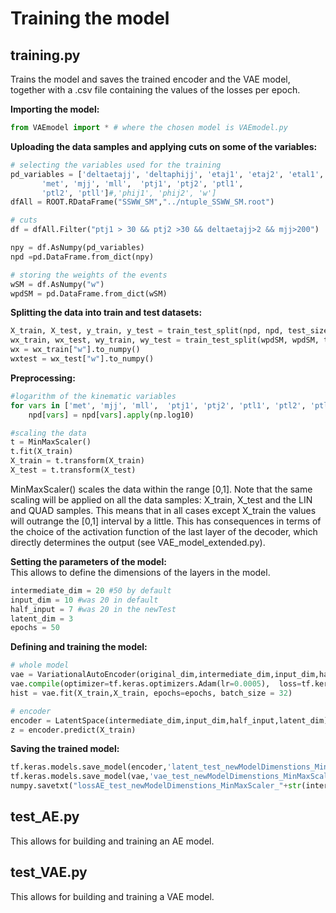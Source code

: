 # Training the model
## training.py 
Trains the model and saves the trained encoder and the VAE model, together with a .csv file containing the values of the losses per epoch.  

**Importing the model:**
```python
from VAEmodel import * # where the chosen model is VAEmodel.py
```

**Uploading the data samples and applying cuts on some of the variables:**
```python
# selecting the variables used for the training
pd_variables = ['deltaetajj', 'deltaphijj', 'etaj1', 'etaj2', 'etal1', 'etal2',
       'met', 'mjj', 'mll',  'ptj1', 'ptj2', 'ptl1',
       'ptl2', 'ptll']#,'phij1', 'phij2', 'w']
dfAll = ROOT.RDataFrame("SSWW_SM","../ntuple_SSWW_SM.root")

# cuts
df = dfAll.Filter("ptj1 > 30 && ptj2 >30 && deltaetajj>2 && mjj>200") 

npy = df.AsNumpy(pd_variables)
npd =pd.DataFrame.from_dict(npy)

# storing the weights of the events
wSM = df.AsNumpy("w")
wpdSM = pd.DataFrame.from_dict(wSM)
```

**Splitting the data into train and test datasets:**
```python
X_train, X_test, y_train, y_test = train_test_split(npd, npd, test_size=0.2, random_state=1)
wx_train, wx_test, wy_train, wy_test = train_test_split(wpdSM, wpdSM, test_size=0.2, random_state=1)
wx = wx_train["w"].to_numpy()
wxtest = wx_test["w"].to_numpy()
```

**Preprocessing:**
```python
#logarithm of the kinematic variables
for vars in ['met', 'mjj', 'mll',  'ptj1', 'ptj2', 'ptl1', 'ptl2', 'ptll']:
	npd[vars] = npd[vars].apply(np.log10)

#scaling the data
t = MinMaxScaler()
t.fit(X_train)
X_train = t.transform(X_train)
X_test = t.transform(X_test)
```
MinMaxScaler() scales the data within the range [0,1]. Note that the same scaling will be applied on all the data samples: X_train, X_test and the LIN and QUAD samples. This means that in all cases except X_train the values will outrange the [0,1] interval by a little. This has consequences in terms of the choice of the activation function of the last layer of the decoder, which directly determines the output (see VAE_model_extended.py).


**Setting the parameters of the model:**  
This allows to define the dimensions of the layers in the model.
```python
intermediate_dim = 20 #50 by default
input_dim = 10 #was 20 in default
half_input = 7 #was 20 in the newTest
latent_dim = 3
epochs = 50
```

**Defining and training the model:**
```python
# whole model
vae = VariationalAutoEncoder(original_dim,intermediate_dim,input_dim,half_input,latent_dim)  
vae.compile(optimizer=tf.keras.optimizers.Adam(lr=0.0005),  loss=tf.keras.losses.MeanSquaredError())
hist = vae.fit(X_train,X_train, epochs=epochs, batch_size = 32)
```
```python
# encoder
encoder = LatentSpace(intermediate_dim,input_dim,half_input,latent_dim)
z = encoder.predict(X_train)
```

**Saving the trained model:**
```python
tf.keras.models.save_model(encoder,'latent_test_newModelDimenstions_MinMaxScaler_'+str(intermediate_dim)+"_"+str(input_dim)+"_"+str(half_input)+"_"+str(latent_dim)+"_"+str(epochs))
tf.keras.models.save_model(vae,'vae_test_newModelDimenstions_MinMaxScaler_'+str(intermediate_dim)+"_"+str(input_dim)+"_"+str(half_input)+"_"+str(latent_dim)+"_"+str(epochs))
numpy.savetxt("lossAE_test_newModelDimenstions_MinMaxScaler_"+str(intermediate_dim)+"_"+str(input_dim)+"_"+str(half_input)+"_"+str(latent_dim)+"_"+str(epochs)+".csv", hist.history["loss"],delimiter=',')
```


## test_AE.py
This allows for building and training an AE model.

## test_VAE.py
This allows for building and training a VAE model.
